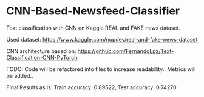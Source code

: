 # CNN-Based-Newsfeed-Classifier
Text classification with CNN on Kaggle REAL and FAKE news dataset.

Used dataset: https://www.kaggle.com/nopdev/real-and-fake-news-dataset

CNN architecture based on: https://github.com/FernandoLpz/Text-Classification-CNN-PyTorch

TODO:
Code will be refactored into files to increase readability..
Metrics will be added..

Final Results as is: Train accuracy: 0.89522, Test accuracy: 0.74270
